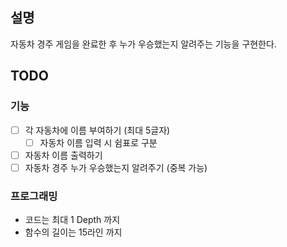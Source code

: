## 설명
자동차 경주 게임을 완료한 후 누가 우승했는지 알려주는 기능을 구현한다.

## TODO
### 기능
- [ ] 각 자동차에 이름 부여하기 (최대 5글자)
  - [ ] 자동차 이름 입력 시 쉼표로 구분
- [ ] 자동차 이름 출력하기
- [ ] 자동차 경주 누가 우승했는지 알려주기 (중복 가능)

### 프로그래밍
- 코드는 최대 1 Depth 까지
- 함수의 길이는 15라인 까지
